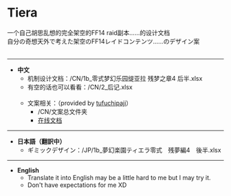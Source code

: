 # Tiera

一个自己胡思乱想的完全架空的FF14 raid副本......的设计文档 <br>
自分の奇想天外で考えた架空のFF14レイドコンテンツ......のデザイン案 <br>
<br>

*** 
- **中文** <br>
  - 机制设计文档：/CN/1b_零式梦幻乐园缇亚拉 残梦之章4 后半.xlsx <br>
  - 有空的话也可以看看：/CN/2_后记.xlsx <br> <br>
  - 文案相关：（provided by [tufuchipaji](https://github.com/tufuchipaji)）
    - /CN/文案总文件夹 <br>
    - [在线文档](https://docs.qq.com/sheet/DQVhIaXZqbmxmSUJx?tab=BB08J2&_t=1660295728360) <br>


*** 
- **日本語（翻訳中）** <br>
  - ギミックデザイン：/JP/1b_夢幻楽園ティエラ零式　残夢編4　後半.xlsx <br>

*** 
- **English** <br>
  - Translate it into English may be a little hard to me but I may try it.<br>
  - Don't have expectations for me XD <br>
<br>
